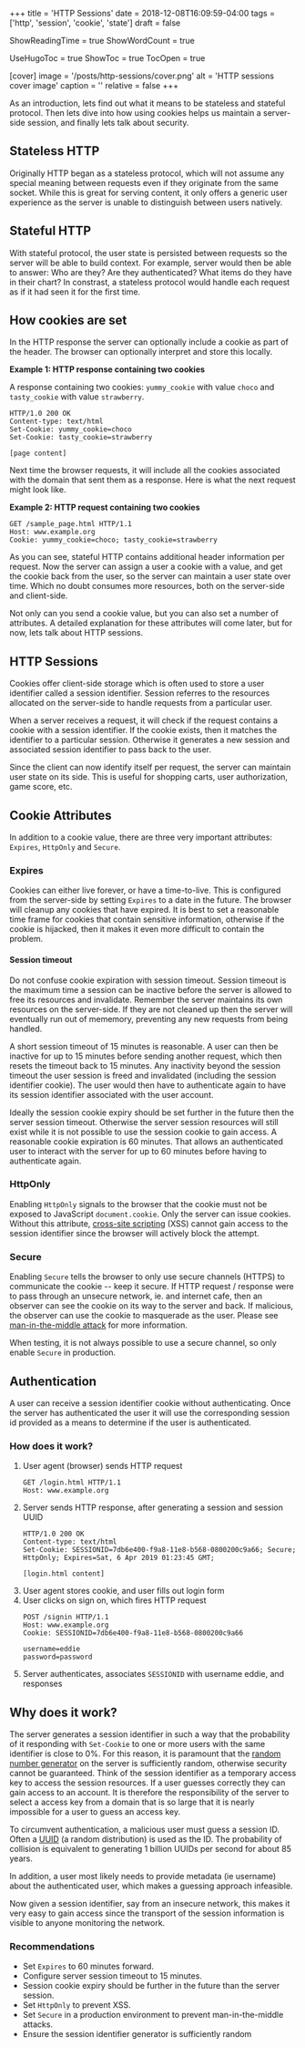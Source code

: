 +++
title = 'HTTP Sessions'
date = 2018-12-08T16:09:59-04:00
tags = ['http', 'session', 'cookie', 'state']
draft = false

ShowReadingTime = true
ShowWordCount = true

UseHugoToc = true
ShowToc = true
TocOpen = true

[cover]
image = '/posts/http-sessions/cover.png'
alt = 'HTTP sessions cover image'
caption = ''
relative = false
+++

As an introduction, lets find out what it means to be stateless and stateful protocol. Then lets dive into how using cookies helps us maintain a server-side session, and finally lets talk about security.

## Stateless HTTP
Originally HTTP began as a stateless protocol, which will not assume any special meaning between requests even if they originate from the same socket. While this is great for serving content, it only offers a generic user experience as the server is unable to distinguish between users natively.

## Stateful HTTP
With stateful protocol, the user state is persisted between requests so the server will be able to build context. For example, server would then be able to answer: Who are they? Are they authenticated? What items do they have in their chart? In constrast, a stateless protocol would handle each request as if it had seen it for the first time.

## How cookies are set
In the HTTP response the server can optionally include a cookie as part of the header. The browser can optionally interpret and store this locally.

**Example 1: HTTP response containing two cookies**

A response containing two cookies: `yummy_cookie` with value `choco` and `tasty_cookie` with value `strawberry`.
```
HTTP/1.0 200 OK
Content-type: text/html
Set-Cookie: yummy_cookie=choco
Set-Cookie: tasty_cookie=strawberry

[page content]
```

Next time the browser requests, it will include all the cookies associated with the domain that sent them as a response. Here is what the next request might look like.

**Example 2: HTTP request containing two cookies**
```
GET /sample_page.html HTTP/1.1
Host: www.example.org
Cookie: yummy_cookie=choco; tasty_cookie=strawberry
```

As you can see, stateful HTTP contains additional header information per request. Now the server can assign a user a cookie with a value, and get the cookie back from the user, so the server can maintain a user state over time. Which no doubt consumes more resources, both on the server-side and client-side.

Not only can you send a cookie value, but you can also set a number of attributes. A detailed explanation for these attributes will come later, but for now, lets talk about HTTP sessions.

## HTTP Sessions
Cookies offer client-side storage which is often used to store a user identifier called a session identifier. Session referres to the resources allocated on the server-side to handle requests from a particular user.

When a server receives a request, it will check if the request contains a cookie with a session identifier. If the cookie exists, then it matches the identifier to a particular session. Otherwise it generates a new session and associated session identifier to pass back to the user.

Since the client can now identify itself per request, the server can maintain user state on its side. This is useful for shopping carts, user authorization, game score, etc.

## Cookie Attributes
In addition to a cookie value, there are three very important attributes: `Expires`, `HttpOnly` and `Secure`.

### Expires
Cookies can either live forever, or have a time-to-live. This is configured from the server-side by setting `Expires` to a date in the future. The browser will cleanup any cookies that have expired. It is best to set a reasonable time frame for cookies that contain sensitive information, otherwise if the cookie is hijacked, then it makes it even more difficult to contain the problem.

#### Session timeout

Do not confuse cookie expiration with session timeout. Session timeout is the maximum time a session can be inactive before the server is allowed to free its resources and invalidate. Remember the server maintains its own resources on the server-side. If they are not cleaned up then the server will eventually run out of mememory, preventing any new requests from being handled.

A short session timeout of 15 minutes is reasonable. A user can then be inactive for up to 15 minutes before sending another request, which then resets the timeout back to 15 minutes. Any inactivity beyond the session timeout the user session is freed and invalidated (including the session identifier cookie). The user would then have to authenticate again to have its session identifier associated with the user account.

Ideally the session cookie expiry should be set further in the future then the server session timeout. Otherwise the server session resources will still exist while it is not possible to use the session cookie to gain access. A reasonable cookie expiration is 60 minutes. That allows an authenticated user to interact with the server for up to 60 minutes before having to authenticate again.

### HttpOnly
Enabling `HttpOnly` signals to the browser that the cookie must not be exposed to JavaScript `document.cookie`. Only the server can issue cookies. Without this attribute, [cross-site scripting](https://developer.mozilla.org/en-US/docs/Glossary/Cross-site_scripting) (XSS) cannot gain access to the session identifier since the browser will actively block the attempt.

### Secure
Enabling `Secure` tells the browser to only use secure channels (HTTPS) to communicate the cookie -- keep it secure. If HTTP request / response were to pass through an unsecure network, ie. and internet cafe, then an observer can see the cookie on its way to the server and back. If malicious, the observer can use the cookie to masquerade as the user. Please see [man-in-the-middle attack](https://en.wikipedia.org/wiki/Man-in-the-middle_attack) for more information.

When testing, it is not always possible to use a secure channel, so only enable `Secure` in production.

## Authentication
A user can receive a session identifier cookie without authenticating. Once the server has authenticated the user it will use the corresponding session id provided as a means to determine if the user is authenticated.

### How does it work?
1. User agent (browser) sends HTTP request
    ```
    GET /login.html HTTP/1.1
    Host: www.example.org
    ```
2. Server sends HTTP response, after generating a session and session UUID
    ```
    HTTP/1.0 200 OK
    Content-type: text/html
    Set-Cookie: SESSIONID=7db6e400-f9a8-11e8-b568-0800200c9a66; Secure; HttpOnly; Expires=Sat, 6 Apr 2019 01:23:45 GMT;

    [login.html content]
    ```
3. User agent stores cookie, and user fills out login form
4. User clicks on sign on, which fires HTTP request
    ```
    POST /signin HTTP/1.1
    Host: www.example.org
    Cookie: SESSIONID=7db6e400-f9a8-11e8-b568-0800200c9a66

    username=eddie
    password=password
    ```
5. Server authenticates, associates `SESSIONID` with username eddie, and responses

## Why does it work?
The server generates a session identifier in such a way that the probability of it responding with `Set-Cookie` to one or more users with the same identifier is close to 0%. For this reason, it is paramount that the [random number generator](https://en.wikipedia.org/wiki/Random_number_generation) on the server is sufficiently random, otherwise security cannot be guaranteed. Think of the session identifier as a temporary access key to access the session resources. If a user guesses correctly they can gain access to an account. It is therefore the responsibility of the server to select a access key from a domain that is so large that it is nearly impossible for a user to guess an access key.

To circumvent authentication, a malicious user must guess a session ID. Often a [UUID](https://en.wikipedia.org/wiki/Universally_unique_identifier) (a random distribution) is used as the ID. The probability of collision is equivalent to generating 1 billion UUIDs per second for about 85 years.

In addition, a user most likely needs to provide metadata (ie username) about the authenticated user, which makes a guessing approach infeasible.

Now given a session identifier, say from an insecure network, this makes it very easy to gain access since the transport of the session information is visible to anyone monitoring the network.

### Recommendations
- Set `Expires` to 60 minutes forward.
- Configure server session timeout to 15 minutes.
- Session cookie expiry should be further in the future than the server session.
- Set `HttpOnly` to prevent XSS.
- Set `Secure` in a production environment to prevent man-in-the-middle attacks.
- Ensure the session identifier generator is sufficiently random
